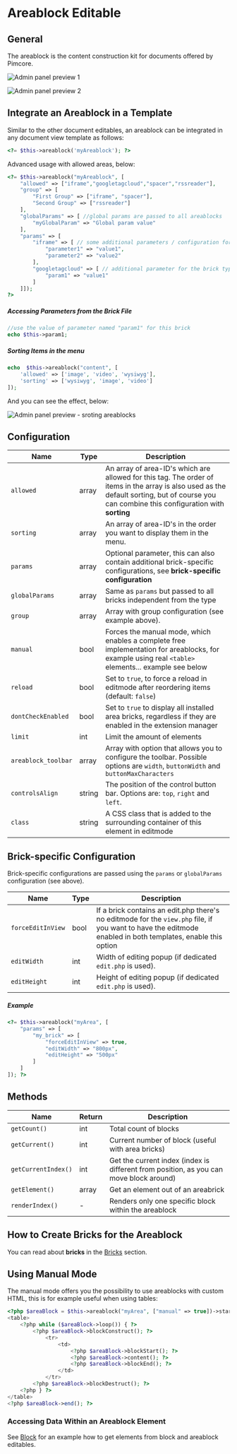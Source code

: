 # Areablock Editable

## General 

The areablock is the content construction kit for documents offered by Pimcore.

![Admin panel preview 1](../../../img/areablock_editmode1.png)

![Admin panel preview 2](../../../img/areablock_editmode2.png)

## Integrate an Areablock in a Template
Similar to the other document editables, an areablock can be integrated in any document view template as follows:

```php
<?= $this->areablock('myAreablock'); ?>
```

Advanced usage with allowed areas, below:

```php
<?= $this->areablock("myAreablock", [
    "allowed" => ["iframe","googletagcloud","spacer","rssreader"],
    "group" => [
        "First Group" => ["iframe", "spacer"],
        "Second Group" => ["rssreader"]
    ],
    "globalParams" => [ //global params are passed to all areablocks
        "myGlobalParam" => "Global param value"
    ],
    "params" => [
        "iframe" => [ // some additional parameters / configuration for the brick type "iframe"
            "parameter1" => "value1",
            "parameter2" => "value2"
        ],
        "googletagcloud" => [ // additional parameter for the brick type "googletagcloud"
            "param1" => "value1"
        ]
    ]]);
?>
```

##### Accessing Parameters from the Brick File
```php
//use the value of parameter named "param1" for this brick
echo $this->param1;
```

##### Sorting Items in the menu
```php
echo  $this->areablock("content", [
    'allowed' => ['image', 'video', 'wysiwyg'],
    'sorting' => ['wysiwyg', 'image', 'video']
]); 
```

And you can see the effect, below:

![Admin panel preview - sroting areablocks](../../../img/areablock_editmode3.png)

## Configuration

| Name                | Type   | Description                                                                                                                                                                                  |
|---------------------|--------|----------------------------------------------------------------------------------------------------------------------------------------------------------------------------------------------|
| `allowed`           | array  | An array of area-ID's which are allowed for this tag. The order of items in the array is also used as the default sorting, but of course you can combine this configuration with **sorting** |
| `sorting`           | array  | An array of area-ID's in the order you want to display them in the menu.                                                                                                                  |
| `params`            | array  | Optional parameter, this can also contain additional brick-specific configurations, see **brick-specific configuration**                                                                     |
| `globalParams`      | array  | Same as `params` but passed to all bricks independent from the type                                                                                                                          |
| `group`             | array  | Array with group configuration (see example above).                                                                                                                                          |
| `manual`            | bool   | Forces the manual mode, which enables a complete free implementation for areablocks, for example using real `<table>` elements... example see below                                          |
| `reload`            | bool   | Set to `true`, to force a reload in editmode after reordering items (default: `false`)                                                                                                       |
| `dontCheckEnabled`  | bool   | Set to `true` to display all installed area bricks, regardless if they are enabled in the extension manager                                                                                  |
| `limit`             | int    | Limit the amount of elements                                                                                                                                                                 |
| `areablock_toolbar` | array  | Array with option that allows you to configure the toolbar. Possible options are `width`, `buttonWidth` and `buttonMaxCharacters`                                                            |
| `controlsAlign`     | string | The position of the control button bar. Options are: `top`, `right` and `left`.                                                                                                              |
| `class`             | string | A CSS class that is added to the surrounding container of this element in editmode                                                                                                           |

## Brick-specific Configuration
Brick-specific configurations are passed using the `params` or `globalParams` configuration (see above). 

| Name              | Type | Description                                                                                                                                                     |
|-------------------|------|-----------------------------------------------------------------------------------------------------------------------------------------------------------------|
| `forceEditInView` | bool | If a brick contains an edit.php there's no editmode for the `view.php` file, if you want to have the editmode enabled in both templates, enable this option |
| `editWidth`       | int  | Width of editing popup (if dedicated `edit.php` is used).                                                                                               |
| `editHeight`      | int  | Height of editing popup (if dedicated `edit.php` is used).                                                                                              |
  
##### Example

```php
<?= $this->areablock("myArea", [
    "params" => [
        "my_brick" => [
            "forceEditInView" => true,
            "editWidth" => "800px",
            "editHeight" => "500px"
        ]
    ]
]); ?>
```
## Methods

| Name                | Return    | Description                                                                            |
|---------------------|-----------|----------------------------------------------------------------------------------------|
| `getCount()`        | int       | Total count of blocks                                                                  |
| `getCurrent()`      | int       | Current number of block (useful with area bricks)                                      |
| `getCurrentIndex()` | int       | Get the current index (index is different from position, as you can move block around) |
| `getElement()`      | array     | Get an element out of an areabrick                                                     |
| `renderIndex()`     | -         | Renders only one specific block within the areablock                                   |

## How to Create Bricks for the Areablock

You can read about **bricks** in the [Bricks](./02_Bricks.md) section.

## Using Manual Mode

The manual mode offers you the possibility to use areablocks with custom HTML, this is for example useful when using tables: 

```php
<?php $areaBlock = $this->areablock("myArea", ["manual" => true])->start(); ?>
<table>
    <?php while ($areaBlock->loop()) { ?>
        <?php $areaBlock->blockConstruct(); ?>
            <tr>
                <td>
                    <?php $areaBlock->blockStart(); ?>
                    <?php $areaBlock->content(); ?>
                    <?php $areaBlock->blockEnd(); ?>
                </td>
            </tr>
        <?php $areaBlock->blockDestruct(); ?>
    <?php } ?>
</table>
<?php $areaBlock->end(); ?>
```

### Accessing Data Within an Areablock Element

See [Block](../06_Block.md) for an example how to get elements from block and areablock editables.
